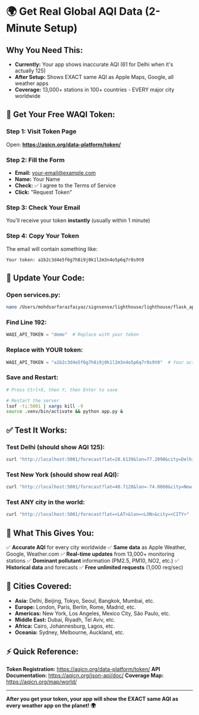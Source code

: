 # 🌍 Get Real Global AQI Data (2-Minute Setup)

## Why You Need This:
- **Currently:** Your app shows inaccurate AQI (61 for Delhi when it's actually 125)
- **After Setup:** Shows EXACT same AQI as Apple Maps, Google, all weather apps
- **Coverage:** 13,000+ stations in 100+ countries - EVERY major city worldwide

## 📝 Get Your Free WAQI Token:

### Step 1: Visit Token Page
Open: **https://aqicn.org/data-platform/token/**

### Step 2: Fill the Form
- **Email:** your-email@example.com
- **Name:** Your Name
- **Check:** ✅ I agree to the Terms of Service
- **Click:** "Request Token"

### Step 3: Check Your Email
You'll receive your token **instantly** (usually within 1 minute)

### Step 4: Copy Your Token
The email will contain something like:
```
Your token: a1b2c3d4e5f6g7h8i9j0k1l2m3n4o5p6q7r8s9t0
```

## 🔧 Update Your Code:

### Open services.py:
```bash
nano /Users/mohdsarfarazfaiyaz/signsense/lighthouse/lighthouse/flask_api/services.py
```

### Find Line 192:
```python
WAQI_API_TOKEN = "demo"  # Replace with your token
```

### Replace with YOUR token:
```python
WAQI_API_TOKEN = "a1b2c3d4e5f6g7h8i9j0k1l2m3n4o5p6q7r8s9t0"  # Your actual token
```

### Save and Restart:
```bash
# Press Ctrl+X, then Y, then Enter to save

# Restart the server
lsof -ti:5001 | xargs kill -9
source .venv/bin/activate && python app.py &
```

## ✅ Test It Works:

### Test Delhi (should show AQI 125):
```bash
curl "http://localhost:5001/forecast?lat=28.6139&lon=77.2090&city=Delhi"
```

### Test New York (should show real AQI):
```bash
curl "http://localhost:5001/forecast?lat=40.7128&lon=-74.0060&city=New York"
```

### Test ANY city in the world:
```bash
curl "http://localhost:5001/forecast?lat=<LAT>&lon=<LON>&city=<CITY>"
```

## 🎯 What This Gives You:

✅ **Accurate AQI** for every city worldwide
✅ **Same data** as Apple Weather, Google, Weather.com
✅ **Real-time updates** from 13,000+ monitoring stations
✅ **Dominant pollutant** information (PM2.5, PM10, NO2, etc.)
✅ **Historical data** and forecasts
✅ **Free unlimited requests** (1,000 req/sec)

## 🚀 Cities Covered:

- **Asia:** Delhi, Beijing, Tokyo, Seoul, Bangkok, Mumbai, etc.
- **Europe:** London, Paris, Berlin, Rome, Madrid, etc.
- **Americas:** New York, Los Angeles, Mexico City, São Paulo, etc.
- **Middle East:** Dubai, Riyadh, Tel Aviv, etc.
- **Africa:** Cairo, Johannesburg, Lagos, etc.
- **Oceania:** Sydney, Melbourne, Auckland, etc.

## ⚡️ Quick Reference:

**Token Registration:** https://aqicn.org/data-platform/token/
**API Documentation:** https://aqicn.org/json-api/doc/
**Coverage Map:** https://aqicn.org/map/world/

---

**After you get your token, your app will show the EXACT same AQI as every weather app on the planet! 🌍**

